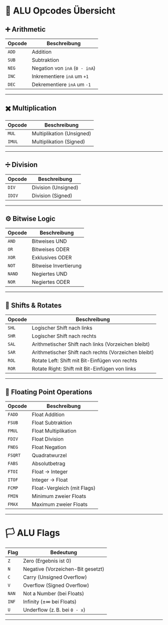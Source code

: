 # 🧮 ALU Opcodes Übersicht

## ➕ Arithmetic
| Opcode | Beschreibung                        |
|--------|-------------------------------------|
| `ADD`  | Addition                            |
| `SUB`  | Subtraktion                         |
| `NEG`  | Negation von `inA` (`0 - inA`)      |
| `INC`  | Inkrementiere `inA` um `+1`         |
| `DEC`  | Dekrementiere `inA` um `-1`         |

---

## ✖️ Multiplication
| Opcode | Beschreibung               |
|--------|----------------------------|
| `MUL`  | Multiplikation (Unsigned)  |
| `IMUL` | Multiplikation (Signed)    |

---

## ➗ Division
| Opcode | Beschreibung               |
|--------|----------------------------|
| `DIV`  | Division (Unsigned)        |
| `IDIV` | Division (Signed)          |

---

## ⚙️ Bitwise Logic
| Opcode | Beschreibung               |
|--------|----------------------------|
| `AND`  | Bitweises UND              |
| `OR`   | Bitweises ODER             |
| `XOR`  | Exklusives ODER            |
| `NOT`  | Bitweise Invertierung      |
| `NAND` | Negiertes UND              |
| `NOR`  | Negiertes ODER             |

---

## 🔀 Shifts & Rotates
| Opcode | Beschreibung                                     |
|--------|--------------------------------------------------|
| `SHL`  | Logischer Shift nach links                       |
| `SHR`  | Logischer Shift nach rechts                      |
| `SAL`  | Arithmetischer Shift nach links (Vorzeichen bleibt) |
| `SAR`  | Arithmetischer Shift nach rechts (Vorzeichen bleibt) |
| `ROL`  | Rotate Left: Shift mit Bit-Einfügen von rechts   |
| `ROR`  | Rotate Right: Shift mit Bit-Einfügen von links   |

---

## 🌊 Floating Point Operations
| Opcode | Beschreibung                          |
|--------|---------------------------------------|
| `FADD` | Float Addition                        |
| `FSUB` | Float Subtraktion                     |
| `FMUL` | Float Multiplikation                  |
| `FDIV` | Float Division                        |
| `FNEG` | Float Negation                        |
| `FSQRT`| Quadratwurzel                         |
| `FABS` | Absolutbetrag                         |
| `FTOI` | Float → Integer                       |
| `ITOF` | Integer → Float                       |
| `FCMP` | Float-Vergleich (mit Flags)           |
| `FMIN` | Minimum zweier Floats                 |
| `FMAX` | Maximum zweier Floats                 |

---

# 🏳️ ALU Flags

| Flag   | Bedeutung           |
|--------|---------------------|
| `Z`    | Zero (Ergebnis ist 0)     |
| `N`    | Negative (Vorzeichen-Bit gesetzt) |
| `C`    | Carry (Unsigned Overflow) |
| `V`    | Overflow (Signed Overflow) |
| `NAN`  | Not a Number (bei Floats) |
| `INF`  | Infinity (±∞ bei Floats)  |
| `U`    | Underflow (z. B. bei `0 - x`) |

---